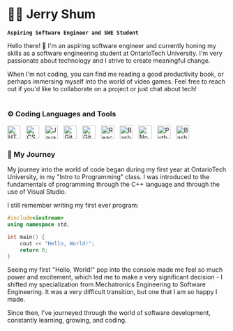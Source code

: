 # 👨‍💻 Jerry Shum

**`Aspiring Software Engineer and SWE Student`**

Hello there! 👋 I'm an aspiring software engineer and currently honing my skills as a software engineering student at OntarioTech University. I'm very passionate about technology and I strive to create meaningful change. 

When I'm not coding, you can find me reading a good productivity book, or perhaps immersing myself into the world of video games. Feel free to reach out if you'd like to collaborate on a project or just chat about tech!

#

### ⚙️ Coding Languages and Tools


<img align="left" alt="HTML" width="30px" style="padding-right:10px;" src="https://cdn.jsdelivr.net/gh/devicons/devicon/icons/html5/html5-plain.svg" />
<img align="left" alt="CSS" width="30px" style="padding-right:10px;" src="https://cdn.jsdelivr.net/gh/devicons/devicon/icons/css3/css3-plain.svg" />
<img align="left" alt="JavaScript" width="30px" style="padding-right:10px;" src="https://cdn.jsdelivr.net/gh/devicons/devicon/icons/javascript/javascript-plain.svg" />
<img align="left" alt="Git" width="30px" style="padding-right:10px;" src="https://cdn.jsdelivr.net/gh/devicons/devicon/icons/git/git-original.svg" />
<img align="left" alt="GitHub" width="30px" style="padding-right:10px;" src="https://cdn.jsdelivr.net/gh/devicons/devicon/icons/github/github-original.svg" />
<img align="left" alt="React" width="30px" style="padding-right:10px;" src="https://cdn.jsdelivr.net/gh/devicons/devicon/icons/react/react-original.svg" />
<img align="left" alt="Bash" width="30px" style="padding-right:10px;" src="https://cdn.jsdelivr.net/gh/devicons/devicon@latest/icons/nextjs/nextjs-plain.svg" />
<img align="left" alt="NodeJS" width="30px" style="padding-right:10px;" src="https://cdn.jsdelivr.net/gh/devicons/devicon/icons/nodejs/nodejs-original.svg" />
<img align="left" alt="Python" width="30px" style="padding-right:10px;" src="https://cdn.jsdelivr.net/gh/devicons/devicon/icons/python/python-plain.svg" />
<img align="left" alt="Bash" width="30px" style="padding-right:10px;" src="https://cdn.jsdelivr.net/gh/devicons/devicon/icons/bash/bash-original.svg" />
<br />

#


### 📙 My Journey

My journey into the world of code began during my first year at OntarioTech University, in my "Intro to Programming" class. I was introduced to the fundamentals of programming through the C++ language and through the use of Visual Studio.

I still remember writing my first ever program:


```cpp
#include<iostream>
using namespace std;

int main() {
    cout << "Hello, World!";
    return 0;
}
```

Seeing my first "Hello, World!" pop into the console made me feel so much power and excitement, which led me to make a very significant decision - I shifted my specialization from Mechatronics Engineering to Software Engineering. It was a very difficult transition, but one that I am so happy I made. 

Since then, I've journeyed through the world of software development, constantly learning, growing, and coding.
